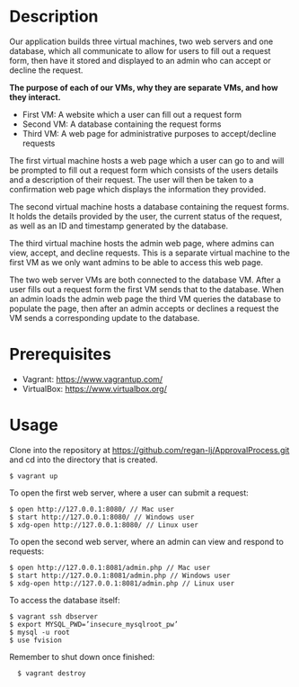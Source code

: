 # Description

Our application builds three virtual machines, two web servers and one database, which all communicate to allow for users to fill out a request form, then have it stored and displayed to an admin who can accept or decline the request. 

**The purpose of each of our VMs, why they are separate VMs, and how they interact.**
* First VM: A website which a user can fill out a request form
* Second VM: A database containing the request forms
* Third VM: A web page for administrative purposes to accept/decline requests

The first virtual machine hosts a web page which a user can go to and will be prompted to fill out a request form which consists of the users details and a description of their request. The user will then be taken to a confirmation web page which displays the information they provided.

The second virtual machine hosts a database containing the request forms. It holds the details provided by the user, the current status of the request, as well as an ID and timestamp generated by the database. 

The third virtual machine hosts the admin web page, where admins can view, accept, and decline requests. This is a separate virtual machine to the first VM as we only want admins to be able to access this web page. 

The two web server VMs are both connected to the database VM. After a user fills out a request form the first VM sends that to the database. When an admin loads the admin web page the third VM queries the database to populate the page, then after an admin accepts or declines a request the VM sends a corresponding update to the database. 


# Prerequisites

* Vagrant: https://www.vagrantup.com/
* VirtualBox: https://www.virtualbox.org/

# Usage

Clone into the repository at https://github.com/regan-lj/ApprovalProcess.git and cd into the directory that is created.

    $ vagrant up

To open the first web server, where a user can submit a request:

    $ open http://127.0.0.1:8080/ // Mac user
    $ start http://127.0.0.1:8080/ // Windows user
    $ xdg-open http://127.0.0.1:8080/ // Linux user

To open the second web server, where an admin can view and respond to requests:

    $ open http://127.0.0.1:8081/admin.php // Mac user
    $ start http://127.0.0.1:8081/admin.php // Windows user
    $ xdg-open http://127.0.0.1:8081/admin.php // Linux user

To access the database itself:

    $ vagrant ssh dbserver
    $ export MYSQL_PWD=’insecure_mysqlroot_pw’
    $ mysql -u root
    $ use fvision

Remember to shut down once finished:
	
      $ vagrant destroy
